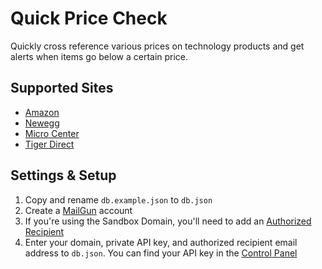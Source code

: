 # Quick Price Check

Quickly cross reference various prices on technology products and get alerts when items go below a certain price.

## Supported Sites

* [Amazon](https://www.amazon.com/)
* [Newegg](https://www.newegg.com/)
* [Micro Center](http://www.microcenter.com/)
* [Tiger Direct](http://www.tigerdirect.com/)

## Settings & Setup

1) Copy and rename `db.example.json` to `db.json`
2) Create a [MailGun](https://app.mailgun.com/sessions/new) account
3) If you're using the Sandbox Domain, you'll need to add an [Authorized Recipient](https://help.mailgun.com/hc/en-us/articles/217531258)
4) Enter your domain, private API key, and authorized recipient email address to `db.json`. You can find your API key in the [Control Panel](https://app.mailgun.com/app/dashboard)